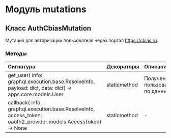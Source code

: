 # Модуль mutations



## Класс AuthCbiasMutation

Мутация для авторизации пользователя через портал https://cbias.ru.

### Методы

| Сигнатура                                                                                                         | Декораторы   | Описание                          |
| :---------------------------------------------------------------------------------------------------------------- | :----------- | :-------------------------------- |
| get_user( info: graphql.execution.base.ResolveInfo, payload: dict, data: dict) -&#62; apps.core.models.User       | staticmethod | Получение пользователя по данным. |
| callback( info: graphql.execution.base.ResolveInfo, access_token: oauth2_provider.models.AccessToken) -&#62; None | staticmethod | -                                 |